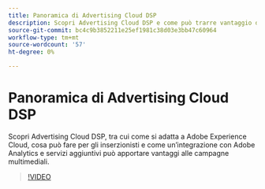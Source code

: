 ```yaml
---
title: Panoramica di Advertising Cloud DSP
description: Scopri Advertising Cloud DSP e come può trarre vantaggio dalle tue campagne multimediali.
source-git-commit: bc4c9b3852211e25ef1981c38d03e3bb47c60964
workflow-type: tm+mt
source-wordcount: '57'
ht-degree: 0%

---
```


# Panoramica di Advertising Cloud DSP

Scopri Advertising Cloud DSP, tra cui come si adatta a Adobe Experience Cloud, cosa può fare per gli inserzionisti e come un’integrazione con Adobe Analytics e servizi aggiuntivi può apportare vantaggi alle campagne multimediali.

>[!VIDEO](https://video.tv.adobe.com/v/339200)
